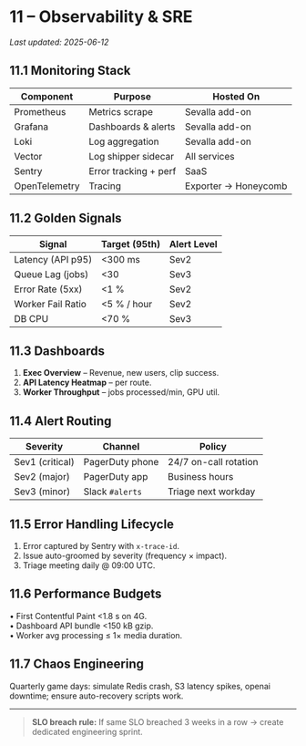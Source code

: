 # 11 – Observability & SRE

_Last updated: 2025-06-12_

## 11.1 Monitoring Stack
Component | Purpose | Hosted On
--------- | ------- | ---------
Prometheus | Metrics scrape | Sevalla add-on
Grafana | Dashboards & alerts | Sevalla add-on
Loki | Log aggregation | Sevalla add-on
Vector | Log shipper sidecar | All services
Sentry | Error tracking + perf | SaaS
OpenTelemetry | Tracing | Exporter → Honeycomb

## 11.2 Golden Signals
Signal | Target (95th) | Alert Level
------ | ------------- | ----------
Latency (API p95) | <300 ms | Sev2
Queue Lag (jobs) | <30 | Sev3
Error Rate (5xx) | <1 % | Sev2
Worker Fail Ratio | <5 % / hour | Sev2
DB CPU | <70 % | Sev3

## 11.3 Dashboards
1. **Exec Overview** – Revenue, new users, clip success.  
2. **API Latency Heatmap** – per route.  
3. **Worker Throughput** – jobs processed/min, GPU util.

## 11.4 Alert Routing
Severity | Channel | Policy
---------|---------|-------
Sev1 (critical) | PagerDuty phone | 24/7 on-call rotation
Sev2 (major) | PagerDuty app | Business hours
Sev3 (minor) | Slack `#alerts` | Triage next workday

## 11.5 Error Handling Lifecycle
1. Error captured by Sentry with `x-trace-id`.  
2. Issue auto-groomed by severity (frequency × impact).  
3. Triage meeting daily @ 09:00 UTC.

## 11.6 Performance Budgets
• First Contentful Paint <1.8 s on 4G.  
• Dashboard API bundle <150 kB gzip.  
• Worker avg processing ≤ 1× media duration.

## 11.7 Chaos Engineering
Quarterly game days: simulate Redis crash, S3 latency spikes, openai downtime; ensure auto-recovery scripts work.

---

> **SLO breach rule:** If same SLO breached 3 weeks in a row → create dedicated engineering sprint. 